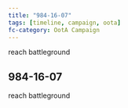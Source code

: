 ```yaml
---
title: "984-16-07"
tags: [timeline, campaign, oota]
fc-category: OotA Campaign
---
```

<span class='ob-timelines'
	data-date='984-16-07-00'
	data-title='Campaign: NAGA Adventures'
	data-class='orange'> reach battleground </span>
## 984-16-07
reach battleground
